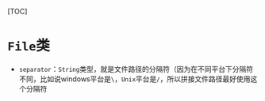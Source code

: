 [TOC]

# `File`类
- `separator`：`String`类型，就是文件路径的分隔符（因为在不同平台下分隔符不同，比如说windows平台是`\`，`Unix`平台是`/`，所以拼接文件路径最好使用这个分隔符